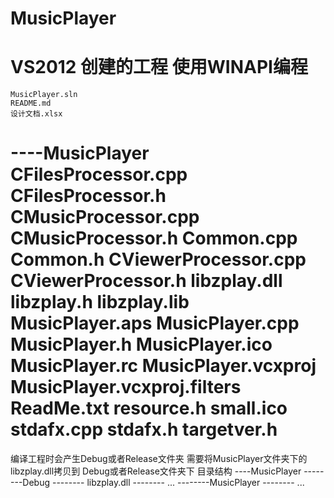 MusicPlayer
=====================
VS2012 创建的工程
使用WINAPI编程
=====================
    MusicPlayer.sln
    README.md
    设计文档.xlsx
----MusicPlayer
		CFilesProcessor.cpp
		CFilesProcessor.h
		CMusicProcessor.cpp
		CMusicProcessor.h
		Common.cpp
		Common.h
		CViewerProcessor.cpp
		CViewerProcessor.h
		libzplay.dll
		libzplay.h
		libzplay.lib
		MusicPlayer.aps
		MusicPlayer.cpp
		MusicPlayer.h
		MusicPlayer.ico
		MusicPlayer.rc
		MusicPlayer.vcxproj
		MusicPlayer.vcxproj.filters
		ReadMe.txt
		resource.h
		small.ico
		stdafx.cpp
		stdafx.h
		targetver.h
=======================

编译工程时会产生Debug或者Release文件夹
需要将MusicPlayer文件夹下的libzplay.dll拷贝到
Debug或者Release文件夹下
目录结构
----MusicPlayer
--------Debug
--------	libzplay.dll
--------	...
--------MusicPlayer
--------	...